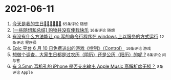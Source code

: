 # 2021-06-11

1. [今天是我的生日🎂🎂🎂🍰🍰🍰](https://www.v2ex.com/t/782797) `65条评论` `随想`
1. [[一些随想和总结] 购物并没有使我快乐](https://www.v2ex.com/t/782794) `16条评论` `随想`
1. [有没有什么方法能让 go 写的命令行程序在 windows 上以服务的方式运行](https://www.v2ex.com/t/782796) `12条评论` `程序员`
1. [Epic 平台 6 月 10 日免费送出的游戏《控制》（Control）](https://www.v2ex.com/t/782791) `10条评论` `游戏`
1. [想做个调查，大家生日都是过农历（阴历）还是公历（阳历）的呢 ?](https://www.v2ex.com/t/782803) `8条评论` `问与答`
1. [有 3.5mm 耳机孔的 iPhone 是否支出输出 Apple Music 高解析度无损？](https://www.v2ex.com/t/782801) `8条评论` `Apple`
